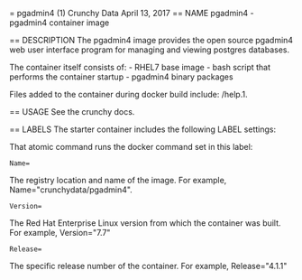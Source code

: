 = pgadmin4 (1)
Crunchy Data
April 13, 2017
== NAME
pgadmin4 - pgadmin4 container image

== DESCRIPTION
The pgadmin4 image provides the open source pgadmin4 web user interface
program for managing and viewing postgres databases.

The container itself consists of:
    - RHEL7 base image
    - bash script that performs the container startup
    - pgadmin4 binary packages

Files added to the container during docker build include: /help.1.

== USAGE
See the crunchy docs.


== LABELS
The starter container includes the following LABEL settings:

That atomic command runs the docker command set in this label:

`Name=`

The registry location and name of the image. For example, Name="crunchydata/pgadmin4".

`Version=`

The Red Hat Enterprise Linux version from which the container was built. For example, Version="7.7"

`Release=`

The specific release number of the container. For example, Release="4.1.1"
